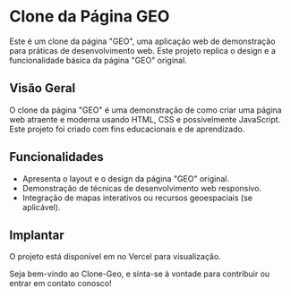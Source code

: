 # Clone da Página GEO

Este é um clone da página "GEO", uma aplicação web de demonstração para práticas de desenvolvimento web. Este projeto replica o design e a funcionalidade básica da página "GEO" original.

## Visão Geral

O clone da página "GEO" é uma demonstração de como criar uma página web atraente e moderna usando HTML, CSS e possivelmente JavaScript. Este projeto foi criado com fins educacionais e de aprendizado.

## Funcionalidades

- Apresenta o layout e o design da página "GEO" original.
- Demonstração de técnicas de desenvolvimento web responsivo.
- Integração de mapas interativos ou recursos geoespaciais (se aplicável).

## Implantar
O projeto está disponível em  no Vercel para visualização.

Seja bem-vindo ao Clone-Geo, e sinta-se à vontade para contribuir ou entrar em contato conosco!


